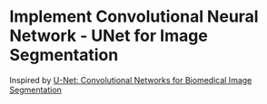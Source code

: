# Implement Convolutional Neural Network - UNet for Image Segmentation
Inspired by [U-Net: Convolutional Networks for Biomedical Image Segmentation](https://lmb.informatik.uni-freiburg.de/people/ronneber/u-net/) 
